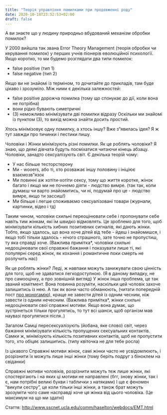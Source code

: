 ```yaml
---
title: "Теорія управління помилками при продовженні роду"
date: 2020-10-18T23:52:53+02:00
draft: false
---
```


А ви знаєте що у людину природньо вбудований механізм обробки помилок?  

У 2000 вийшла так звана Error Theory Management (теорія обробки чи керування помилок) у перших учнів піонерів еволюційної психології.  Якщо коротко, то ми будемо розглядати два типи помилок:   
* false positive (тип 1)  
* false negative (тип 2)  
 
Якщо ви не знайомі із терміном, то дочитайте до прикладів, там буде цікаво і зрозуміло.  Між ними є декілька залежностей:  
- false positive дорожча помилка (тому що спонукає до дії, коли вона не потрібна)   
- вони рідко бувають симетричні  
- (3) неможливо мінімізувати дві помилки відразу  Оскільки ми знайомі із пунктом (3), то вихід можна знайти досить простий. 

Хтось мінімізовує одну помилку, а хтось іншу? Вже з”явилась ідея? Я ж тут завжди про тичинки і пестики пишу. 

Чоловіки і Жінки мінімізують різні помилки. Як це роблять чоловіки? Я знаю, що деякі дівчата будуть посміхатися читаючи кінець абзацу. Чоловіки, занадто сексуалізують світ. Є декілька теорій чому:   
* У нас більше тесторстерону  
* Ми - wooers, або ті, хто розважає іншу половину і ініціює взаємозв”язок  
* Ми повинні аж хотіти-хотіти сексу, тому що життя коротке, жінок багато і якщо    ми не почнемо діяти - людство вимре. (так так, коли думаєш чи варто    знайомитись, чи ні, подумай про це - людство вимре, якщо ти зассиш!) 
* Ми більше і легше споживаємо сексуалізовані товари (журнали, картинки, відео    і тд)  

Таким чином, чоловіки схильні переоцінювати себе і пропонувати себе навіть тим жінкам, які їм швидко відмовлять. Це зроблемо для того, щоб мінімізувати кількість хибних позитивних сигналів, які дають жінки. Тобто, якщо здалось, що вона хоче дітей від тебе - йдеш і знайомишся, і якщо тобі тільки здалось - нічого страшного, зате точно не пропустиш, ту яка справді хоче.  (Важлива примітка*, чоловіки схильні недооцінювати свої справжні бажання і показувати лише ті, які популярні серед жінок, як кохання і романтичне поки смерть не розлучить нас)  

Як це роблять жінки? Леді, ж навпаки можуть занижувати свою цінність для того, щоб не здаватися легкодоступною.   (Я в даному випадку, не про самооцінку, а про зовнішній вигляд)  У жінок інша проблема, це так званий комітмент. Вона повинна розуміти, наскільки цей чоловік захоче залишитись із нею. А так як вони часто обманюють, (читати попередній пост [про моногамію](https://www.darktriad.art/posts/28-monogamy/)), краще не завести дітей із одним чесним, ніж завести із одним нечесним.  (Важлива примітка*, жінки схильні недооцінювати свої справжні мотиви. Якщо вона думає, що зустрінеться тільки прогулятись, то тут всі шанси, щоб організм мав наувазі прогулятися після..)  

Загалом Самці пересексуалізують (йобана, яке слово) світ, через бажання мінімізувати кількість пропущених сексуальних контактів.  Самки ж, мінімізують кількість позитивних контактів, щоб не пропустити того, хто обіцяє залишитись. (типу квіточка не для тебе росла)   

Із цікавого Справжні мотиви жінок, самі жінки часто не усвідомлюють, і розрізнити їх можуть лише інші жінки (тому беріть подруг з біноклем на свіданки)  

Справжні мотиви чоловіків, розрізнити можуть теж лише жінки, які спостерігають і на яких ці мотиви не направлені (бгг, знову жінки, так і є, нам потрібні великі букви і таблички з натяками)  І ще є феномен “викупи сестру”, це коли тільки інші жінки, а також брат можуть зрозуміти чого саме насправді хоче ця жінка від цього чоловіка. (Це максимум на що ми здатні)  

Стаття: http://www.sscnet.ucla.edu/comm/haselton/webdocs/EMT.html